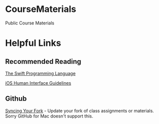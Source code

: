 # CourseMaterials
Public Course Materials

# Helpful Links

## Recommended Reading

[The Swift Programming Language](https://itunes.apple.com/us/book/swift-programming-language/id881256329?mt=11)

[iOS Human Interface Guidelines](https://itunes.apple.com/us/book/ios-human-interface-guidelines/id877942287?mt=11)

## Github

[Syncing Your Fork](https://gist.github.com/dpfannenstiel/0c86284faa461c41e425) - Update your fork of class assignments or materials.  Sorry GitHub for Mac doesn't support this.
